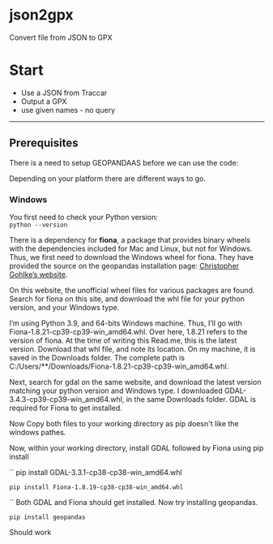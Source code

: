 # json2gpx
Convert file from JSON to GPX

# Start
* Use a JSON from Traccar
* Output a GPX
* use given names - no query

---
## Prerequisites
There is a need to setup GEOPANDAAS before we can use the code:

Depending on your platform there are different ways to go.
### Windows
You first need to check your Python version:  
``python --version``  

There is a dependency for **fiona**, a package that provides binary wheels with the dependencies included for Mac and Linux, but not for Windows.  
Thus, we first need to download the Windows wheel for fiona. They have provided the source on the geopandas installation page: [Christopher Gohlke’s website](https://www.lfd.uci.edu/~gohlke/pythonlibs/).  

On this website, the unofficial wheel files for various packages are found. Search for fiona on this site, and download the whl file for your python version, and your Windows type. 

I’m using Python 3.9, and 64-bits Windows machine. Thus, I’ll go with Fiona-1.8.21-cp39-cp39-win_amd64.whl. Over here, 1.8.21 refers to the version of fiona. At the time of writing this Read.me, this is the latest version. Download that whl file, and note its location. On my machine, it is saved in the Downloads folder. The complete path is C:/Users/**/Downloads/Fiona-1.8.21-cp39-cp39-win_amd64.whl.

Next, search for gdal on the same website, and download the latest version matching your python version and Windows type. I downloaded GDAL-3.4.3-cp39-cp39-win_amd64.whl, in the same Downloads folder. GDAL is required for Fiona to get installed.

Now Copy both files to your working directory as pip doesn't like the windows pathes.

Now, within your working directory, install GDAL followed by Fiona using pip install

``
    pip install GDAL-3.3.1-cp38-cp38-win_amd64.whl
    
    pip install Fiona-1.8.19-cp38-cp38-win_amd64.whl
``
Both GDAL and Fiona should get installed. Now try installing geopandas.

``pip install geopandas``

Should work
